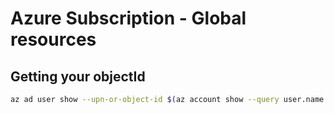 # Azure Subscription - Global resources

## Getting your objectId

```bash
az ad user show --upn-or-object-id $(az account show --query user.name -o tsv) --query objectId -o tsv
```